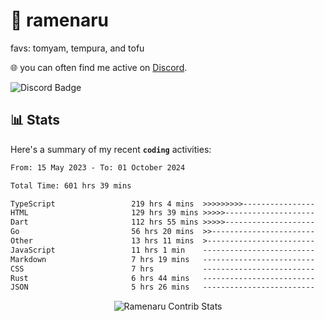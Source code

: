 # 🍜 ramenaru
favs: tomyam, tempura, and tofu

🌐 you can often find me active on [Discord](https://discordapp.com/users/503291004200157185).

![Discord Badge](https://dcbadge.vercel.app/api/shield/503291004200157185)

## 📊 Stats

Here's a summary of my recent **`coding`** activities:

<!--START_SECTION:waka-->

```txt
From: 15 May 2023 - To: 01 October 2024

Total Time: 601 hrs 39 mins

TypeScript                 219 hrs 4 mins  >>>>>>>>>----------------   36.41 %
HTML                       129 hrs 39 mins >>>>>--------------------   21.55 %
Dart                       112 hrs 55 mins >>>>>--------------------   18.77 %
Go                         56 hrs 20 mins  >>-----------------------   09.36 %
Other                      13 hrs 11 mins  >------------------------   02.19 %
JavaScript                 11 hrs 1 min    -------------------------   01.83 %
Markdown                   7 hrs 19 mins   -------------------------   01.22 %
CSS                        7 hrs           -------------------------   01.16 %
Rust                       6 hrs 44 mins   -------------------------   01.12 %
JSON                       5 hrs 26 mins   -------------------------   00.90 %
```

<!--END_SECTION:waka-->

<div style="text-align: center;">
   <img align="center" src="https://github-readme-streak-stats.herokuapp.com/?user=Ramenaru&theme=dark&card_width=520" alt="Ramenaru Contrib Stats" />
</div>

